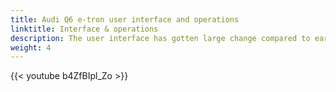 ```yaml
---
title: Audi Q6 e-tron user interface and operations
linktitle: Interface & operations
description: The user interface has gotten large change compared to earlier models from Audi. 
weight: 4
---
```





{{< youtube b4ZfBIpl_Zo >}}